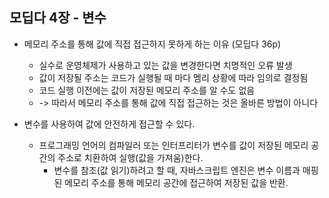 ## 모딥다 4장 - 변수

- 메모리 주소를 통해 값에 직접 접근하지 못하게 하는 이유 (모딥다 36p)

  - 실수로 운영체제가 사용하고 있는 값을 변경한다면 치명적인 오류 발생
  - 값이 저장될 주소는 코드가 실행될 때 마다 멤리 상황에 따라 임의로 결정됨
  - 코드 실행 이전에는 값이 저장된 메모리 주소를 알 수도 없음
  - -> 따라서 메모리 주소를 통해 값에 직접 접근하는 것은 올바른 방법이 아니다

- 변수를 사용하여 값에 안전하게 접근할 수 있다.
  - 프로그래밍 언어의 컴파일러 또는 인터프리터가 변수를 값이 저장된 메모리 공간의 주소로 치환하여 실행(값을 가져움)한다.
    - 변수를 참조(값 읽기)하려고 할 때, 자바스크립트 엔진은 변수 이름과 매핑된 메모리 주소를 통해 메모리 공간에 접근하여 저장된 값을 반환.
